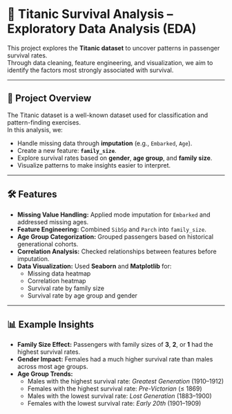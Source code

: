 # 🚢 Titanic Survival Analysis – Exploratory Data Analysis (EDA)

This project explores the **Titanic dataset** to uncover patterns in passenger survival rates.  
Through data cleaning, feature engineering, and visualization, we aim to identify the factors most strongly associated with survival.

---

## 📂 Project Overview
The Titanic dataset is a well-known dataset used for classification and pattern-finding exercises.  
In this analysis, we:

- Handle missing data through **imputation** (e.g., `Embarked`, `Age`).
- Create a new feature: **`family_size`**.
- Explore survival rates based on **gender**, **age group**, and **family size**.
- Visualize patterns to make insights easier to interpret.

---

## 🛠 Features
- **Missing Value Handling:** Applied mode imputation for `Embarked` and addressed missing ages.
- **Feature Engineering:** Combined `SibSp` and `Parch` into `family_size`.
- **Age Group Categorization:** Grouped passengers based on historical generational cohorts.
- **Correlation Analysis:** Checked relationships between features before imputation.
- **Data Visualization:** Used **Seaborn** and **Matplotlib** for:
  - Missing data heatmap  
  - Correlation heatmap  
  - Survival rate by family size  
  - Survival rate by age group and gender  

---

## 📊 Example Insights
- **Family Size Effect:** Passengers with family sizes of **3**, **2**, or **1** had the highest survival rates.  
- **Gender Impact:** Females had a much higher survival rate than males across most age groups.  
- **Age Group Trends:**
  - Males with the highest survival rate: *Greatest Generation* (1910–1912)  
  - Females with the highest survival rate: *Pre-Victorian* (≤ 1869)  
  - Males with the lowest survival rate: *Lost Generation* (1883–1900)  
  - Females with the lowest survival rate: *Early 20th* (1901–1909)  
